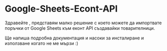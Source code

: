 # Google-Sheets-Econt-API
Здравейте , представям малко решение с което можете да импортвате поръчки от Google Sheets към еконт API създавайки товарителници.

Ще напиша подробна документация и насоки за инсталиране и използване когато не ме мързи :)
